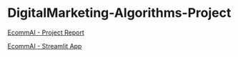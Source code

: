 # DigitalMarketing-Algorithms-Project

[EcommAI - Project Report](https://codelabs-preview.appspot.com/?file_id=1sgUkcEJZG9F1Q--qwzl0l6zqqxJByvsBNGrl1tGYbUg#0)

[EcommAI - Streamlit App](https://ecommai.streamlit.app/)
